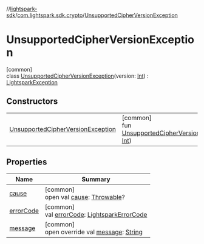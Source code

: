 //[lightspark-sdk](../../../index.md)/[com.lightspark.sdk.crypto](../index.md)/[UnsupportedCipherVersionException](index.md)

# UnsupportedCipherVersionException

[common]\
class [UnsupportedCipherVersionException](index.md)(version: [Int](https://kotlinlang.org/api/latest/jvm/stdlib/kotlin/-int/index.html)) : [LightsparkException](../../com.lightspark.sdk/-lightspark-exception/index.md)

## Constructors

| | |
|---|---|
| [UnsupportedCipherVersionException](-unsupported-cipher-version-exception.md) | [common]<br>fun [UnsupportedCipherVersionException](-unsupported-cipher-version-exception.md)(version: [Int](https://kotlinlang.org/api/latest/jvm/stdlib/kotlin/-int/index.html)) |

## Properties

| Name | Summary |
|---|---|
| [cause](../../com.lightspark.sdk/-lightspark-exception/index.md#-654012527%2FProperties%2F-962664521) | [common]<br>open val [cause](../../com.lightspark.sdk/-lightspark-exception/index.md#-654012527%2FProperties%2F-962664521): [Throwable](https://kotlinlang.org/api/latest/jvm/stdlib/kotlin/-throwable/index.html)? |
| [errorCode](../../com.lightspark.sdk/-lightspark-exception/error-code.md) | [common]<br>val [errorCode](../../com.lightspark.sdk/-lightspark-exception/error-code.md): [LightsparkErrorCode](../../com.lightspark.sdk/-lightspark-error-code/index.md) |
| [message](../../com.lightspark.sdk/-lightspark-exception/message.md) | [common]<br>open override val [message](../../com.lightspark.sdk/-lightspark-exception/message.md): [String](https://kotlinlang.org/api/latest/jvm/stdlib/kotlin/-string/index.html) |
